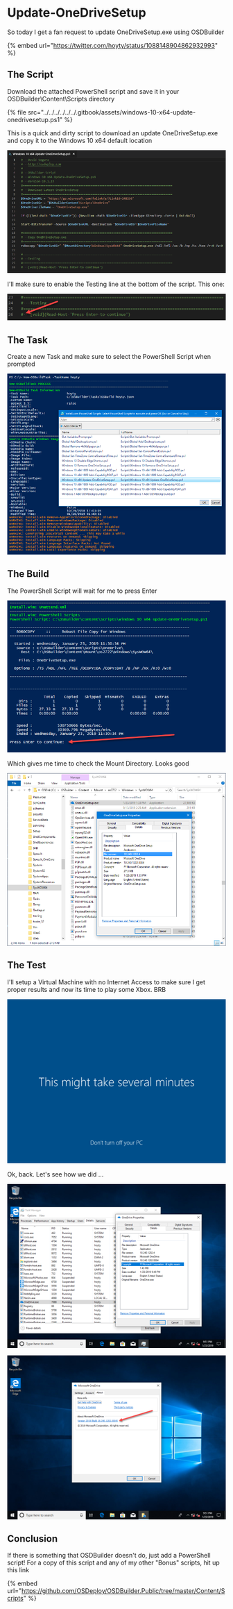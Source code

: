 # Update-OneDriveSetup

So today I get a fan request to update OneDriveSetup.exe using OSDBuilder

{% embed url="https://twitter.com/hoyty/status/1088148904862932993" %}

## The Script

Download the attached PowerShell script and save it in your OSDBuilder\Content\Scripts directory

{% file src="../../../../../../.gitbook/assets/windows-10-x64-update-onedrivesetup.ps1" %}

This is a quick and dirty script to download an update OneDriveSetup.exe and copy it to the Windows 10 x64 default location

![](../../../../../../.gitbook/assets/2019-01-23_23-34-42.png)

I'll make sure to enable the Testing line at the bottom of the script.  This one:

![](../../../../../../.gitbook/assets/2019-01-23_23-45-21.png)

## The Task

Create a new Task and make sure to select the PowerShell Script when prompted

![](../../../../../../.gitbook/assets/2019-01-23_23-43-28.png)

## The Build

The PowerShell Script will wait for me to press Enter

![](../../../../../../.gitbook/assets/2019-01-23_23-31-22.png)

Which gives me time to check the Mount Directory.  Looks good

![](../../../../../../.gitbook/assets/2019-01-23_23-33-29.png)

## The Test

I'll setup a Virtual Machine with no Internet Access to make sure I get proper results and now its time to play some Xbox.  BRB

![](../../../../../../.gitbook/assets/2019-01-23_23-48-25.png)

Ok, back.  Let's see how we did ...

![](../../../../../../.gitbook/assets/2019-01-23_23-51-08.png)

![](../../../../../../.gitbook/assets/2019-01-23_23-51-53.png)

## Conclusion

If there is something that OSDBuilder doesn't do, just add a PowerShell script!  For a copy of this script and any of my other "Bonus" scripts, hit up this link

{% embed url="https://github.com/OSDeploy/OSDBuilder.Public/tree/master/Content/Scripts" %}




